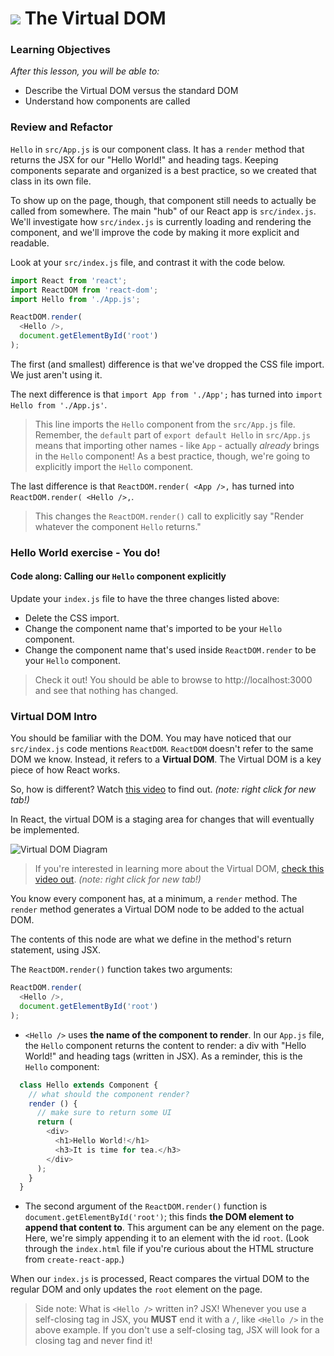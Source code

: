 # ![](https://ga-dash.s3.amazonaws.com/production/assets/logo-9f88ae6c9c3871690e33280fcf557f33.png) The Virtual DOM


### Learning Objectives
*After this lesson, you will be able to:*
- Describe the Virtual DOM versus the standard DOM
- Understand how components are called

### Review and Refactor

`Hello` in `src/App.js`  is our component class. It has a `render` method that returns the JSX for our "Hello World!" and heading tags. Keeping components separate and organized is a best practice, so we created that class in its own file.

To show up on the page, though, that component still needs to actually be called from somewhere.  The main "hub" of our React app is `src/index.js`.  We'll investigate how `src/index.js` is currently loading and rendering the component, and we'll improve the code by making it more explicit and readable.

Look at your `src/index.js` file, and contrast it with the code below.


```js
import React from 'react';
import ReactDOM from 'react-dom';
import Hello from './App.js';

ReactDOM.render(
  <Hello />,
  document.getElementById('root')
);
```

The first (and smallest) difference is that we've dropped the CSS file import. We just aren't using it.

The next difference is that `import App from './App';` has turned into `import Hello from './App.js'`.

>  This line imports the `Hello` component from the `src/App.js` file. Remember, the `default` part of `export default Hello` in `src/App.js` means that importing other names - like `App` - actually _already_ brings in the `Hello` component! As a best practice, though, we're going to explicitly import the `Hello` component.


The last difference is that `ReactDOM.render(
  <App />,` has turned into `ReactDOM.render(
    <Hello />,`.

> This changes the `ReactDOM.render()` call to explicitly say "Render whatever the component `Hello` returns."


### Hello World exercise - You do!
#### Code along: Calling our `Hello` component explicitly

Update your `index.js` file to have the three changes listed above:
- Delete the CSS import.
- Change the component name that's imported to be your `Hello` component.
- Change the component name that's used inside `ReactDOM.render` to be your `Hello` component.

> Check it out! You should be able to browse to http://localhost:3000 and see that nothing has changed.


### Virtual DOM Intro

You should be familiar with the DOM.  You may have noticed that our `src/index.js` code mentions `ReactDOM`.  `ReactDOM` doesn't refer to the same DOM we know. Instead, it refers to a **Virtual DOM**. The Virtual DOM is a key piece of how React works.

So, how is different? Watch [this video](https://generalassembly.wistia.com/medias/v5qyqsir0s) to find out. _(note: right click for new tab!)_

In React, the virtual DOM is a staging area for changes that will eventually be implemented.

![Virtual DOM Diagram](https://docs.google.com/drawings/d/11ugBTwDkqn6p2n5Fkps1p3Elp8ZToIRzXzvM4LJMYaU/pub?w=543&h=229)

  > If you're interested in learning more about the Virtual DOM, [check this video out](https://www.youtube.com/watch?v=-DX3vJiqxm4). _(note: right click for new tab!)_

You know every component has, at a minimum, a `render` method. The `render` method generates a Virtual DOM node to be added to the actual DOM.

The contents of this node are what we define in the method's return statement, using JSX.

The `ReactDOM.render()` function takes two arguments:

```js
ReactDOM.render(
  <Hello />,
  document.getElementById('root')
);
```

- `<Hello />` uses **the name of the component to render**. In our `App.js` file, the `Hello` component returns the content to render:  a div with "Hello World!" and heading tags (written in JSX). As a reminder, this is the `Hello` component:

```js
  class Hello extends Component {
    // what should the component render?
    render () {
      // make sure to return some UI
      return (
        <div>
          <h1>Hello World!</h1>
          <h3>It is time for tea.</h3>
        </div>
      );
    }
  }
```

- The second argument of the `ReactDOM.render()` function is `document.getElementById('root')`; this finds **the DOM element to append that content to**. This argument can be any element on the page. Here, we're simply appending it to an element with the id `root`.  (Look through the `index.html` file if you're curious about the HTML structure from `create-react-app`.)

When our `index.js` is processed, React compares the virtual DOM to the regular DOM and only updates the `root` element on the page.


> Side note: What is `<Hello />` written in? JSX! Whenever you use a
self-closing tag in JSX, you **MUST** end it with a `/`, like `<Hello />` in the
above example. If you don't use a self-closing tag, JSX will look for a closing tag and never find it!
